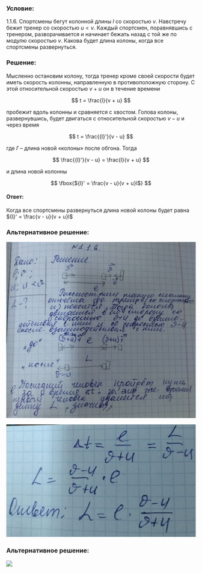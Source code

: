 ###  Условие:

$1.1.6.$ Спортсмены бегут колонной длины $l$ со скоростью $v$. Навстречу бежит тренер со скоростью $u < v$. Каждый спортсмен, поравнявшись с тренером, разворачивается и начинает бежать назад с той же по модулю скоростью $v$. Какова будет длина колоны, когда все спортсмены развернуться.

###  Решение:

Мысленно остановим колону, тогда тренер кроме своей скорости будет иметь скорость колонны, направленную в противоположную сторону. С этой относительной скоростью $v + u$ он в течение времени

$$
t = \frac{l}{v + u}
$$

пробежит вдоль колонны и сравняется с хвостом. Голова колоны, развернувшись, будет двигаться с относительной скоростью $v - u$ и через время

$$
t = \frac{{l}'}{v - u}
$$

где ${l}'$ – длина новой «колоны» после обгона. Тогда

$$
\frac{{l}'}{v - u} = \frac{l}{v + u}
$$

и длина новой колонны

$$
\fbox{${l}' = \frac{v - u}{v + u}l$}
$$

####  Ответ:

Когда все спортсмены развернуться длина новой колоны будет равна ${l}' = \frac{v - u}{v + u}l$

###  Альтернативное решение:

![|923x857, 60%](../../img/1.1.6/01.jpg)

![|625x371, 35%](../../img/1.1.6/02.jpg)

###  Альтернативное решение:

![](https://www.youtube.com/embed/FM5aKiT5X5Y)